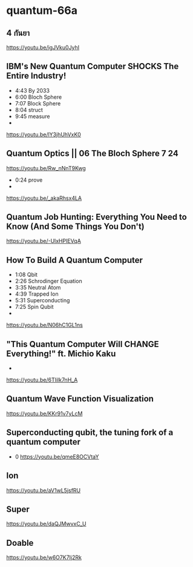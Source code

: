 # quantum-66a

## 4 กันยา
<https://youtu.be/igJVku0JyhI>

## IBM's New Quantum Computer SHOCKS The Entire Industry!
- 4:43 By 2033
- 6:00 Bloch Sphere
- 7:07 Block Sphere
- 8:04 struct
- 9:45 measure
- 
<https://youtu.be/lY3jhUhVxK0>

## Quantum Optics || 06 The Bloch Sphere 7 24
<https://youtu.be/Rw_nNnT9Kwg>
- 0:24 prove
- 
<https://youtu.be/_akaRhsx4LA>

## Quantum Job Hunting: Everything You Need to Know (And Some Things You Don't)
<https://youtu.be/-UlxHPIEVqA>


## How To Build A Quantum Computer
- 1:08 Qbit
- 2:26 Schrodinger Equation
- 3:35 Neutral Atom
- 4:39 Trapped Ion
- 5:31 Superconducting
- 7:25 Spin Qubit
- 
<https://youtu.be/N06hC1GL1ns>


## "This Quantum Computer Will CHANGE Everything!" ft. Michio Kaku
- 
<https://youtu.be/6TIilk7nH_A>

## Quantum Wave Function Visualization

<https://youtu.be/KKr91v7yLcM>

## Superconducting qubit, the tuning fork of a quantum computer
- 0
<https://youtu.be/qmeE8OCVtaY>

## Ion
<https://youtu.be/aV1wL5jsfRU>

## Super
<https://youtu.be/daQJMwvxC_U>

## Doable
<https://youtu.be/w6O7K7Ij2Rk>

